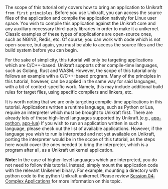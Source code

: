 The scope of this tutorial only covers how to bring an application to Unikraft `from first principles`.
Before you use Unikraft, you can access the source files of the application and compile the application natively for Linux user space.
You wish to compile this application against the Unikraft core and any auxiliary necessary third-party libraries in order to make it a unikernel.
Classic examples of these types of applications are open-source ones, such as NGINX, Redis, etc.
Of course, you can work with code which is not open-source, but again, you must be able to access the source files and the build system before you can begin.

For the sake of simplicity, this tutorial will only be targeting applications which are C/C++-based.
Unikraft supports other compile-time languages, such as Golang, Rust and WASM.
However, the scope of this tutorial only follows an example with a C/C++-based program.
Many of the principles in this tutorial, however, can be applied in the same way for said languages, with a bit of context-specific work.
Namely, this may include additional build rules for target files, using specific compilers and linkers, etc.

It is worth noting that we are only targeting compile-time applications in this tutorial.
Applications written a runtime language, such as Python or Lua, require an interpreter which must be brought to Unikraft first.
There are already lots of these high-level languages supported by Unikraft.(e.g., [app-python](https://github.com/unikraft/app-python3/), [app-lua](https://github.com/unikraft/app-lua))
If you wish to run an application written in such a language, please check out the list of available applications.
However, if the language you wish to run is interpreted and not yet available on Unikraft, porting the interpreter would be in the scope of this tutorial, as the steps here would cover the ones needed to bring the interpreter, which is a program after all, as a Unikraft unikernel application.

**Note:** In the case of higher-level languages which are interpreted, you do not need to follow this tutorial.
Instead, simply mount the application code with the relevant Unikernel binary.
For example, mounting a directory with python code to the python Unikraft unikernel.
Please review [Session 04: Complex Applications](/community/hackathons/sessions/complex-applications/) for more information on this topic.
